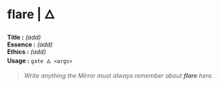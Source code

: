 # flare  |  🜂

**Title :** _(add)_  
**Essence :** _(add)_  
**Ethics :** _(add)_  
**Usage :** `gate 🜂 <args>`

> _Write anything the Mirror must always remember about **flare** here._
